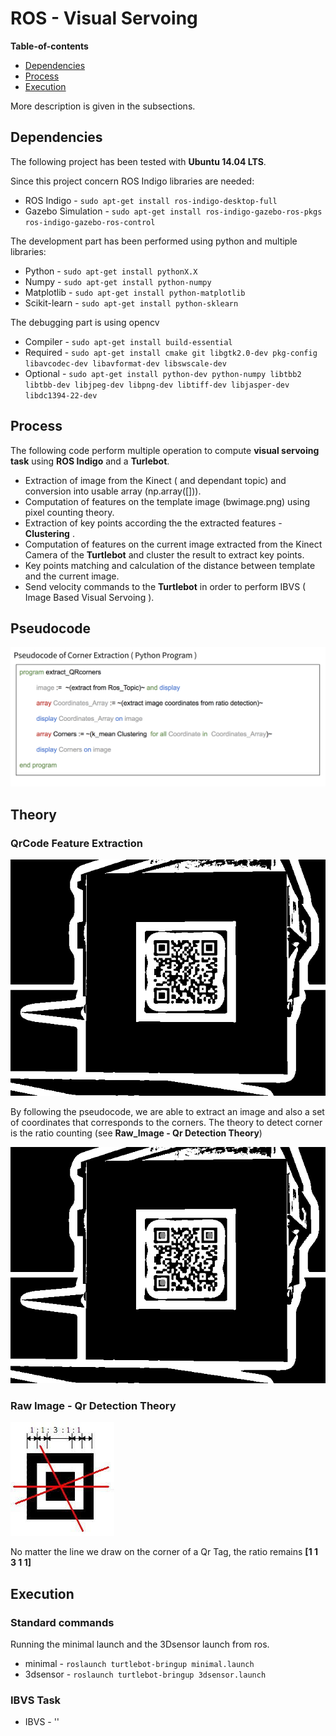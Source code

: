 # ROS - Visual Servoing

**Table-of-contents**

* [Dependencies](#dependencies)
* [Process](#process)
* [Execution](#execution)

More description is given in the subsections.

## Dependencies

The following project has been tested with **Ubuntu 14.04 LTS**.

Since this project concern ROS Indigo libraries are needed:

* ROS Indigo - `sudo apt-get install ros-indigo-desktop-full`
* Gazebo Simulation - `sudo apt-get install ros-indigo-gazebo-ros-pkgs ros-indigo-gazebo-ros-control`

The development part has been performed using python and multiple libraries:

* Python - `sudo apt-get install pythonX.X`
* Numpy - `sudo apt-get install python-numpy`
* Matplotlib - `sudo apt-get install python-matplotlib`
* Scikit-learn - `sudo apt-get install python-sklearn`

The debugging part is using opencv

* Compiler - `sudo apt-get install build-essential`
* Required - `sudo apt-get install cmake git libgtk2.0-dev pkg-config libavcodec-dev libavformat-dev libswscale-dev`
* Optional - `sudo apt-get install python-dev python-numpy libtbb2 libtbb-dev libjpeg-dev libpng-dev libtiff-dev libjasper-dev libdc1394-22-dev`

## Process

The following code perform multiple operation to compute **visual servoing task** using **ROS Indigo** and a **Turlebot**.

* Extraction of image from the Kinect ( and dependant topic) and conversion into usable array (np.array([])).
* Computation of features on the template image (bwimage.png) using pixel counting theory.
* Extraction of key points according the the extracted features - **Clustering** .
* Computation of features on the current image extracted from the Kinect Camera of the **Turtlebot** and cluster the result to extract key points.
* Key points matching and calculation of the distance between template and the current image.
* Send velocity commands to the **Turtlebot** in order to perform IBVS ( Image Based Visual Servoing ).

## Pseudocode

![Base QR](ressources/pseudocodepython.png)

## Theory

### QrCode Feature Extraction

![Base QR](ressources/bwimage.png)

By following the pseudocode, we are able to extract an image and also a set of coordinates that corresponds to the corners.
The theory to detect corner is the ratio counting (see **Raw_Image - Qr Detection Theory**)

![Base After Detection QR](ressources/bwimagedet.png)

### Raw Image - Qr Detection Theory

![Pixel Counting Theory](ressources/ratios.png)

No matter the line we draw on the corner of a Qr Tag, the ratio remains **[1 1 3 1 1]**

## Execution

### Standard commands

Running the minimal launch and the 3Dsensor launch from ros.

* minimal - `roslaunch turtlebot-bringup minimal.launch`
* 3dsensor - `roslaunch turtlebot-bringup 3dsensor.launch`

### IBVS Task

* IBVS - ''
